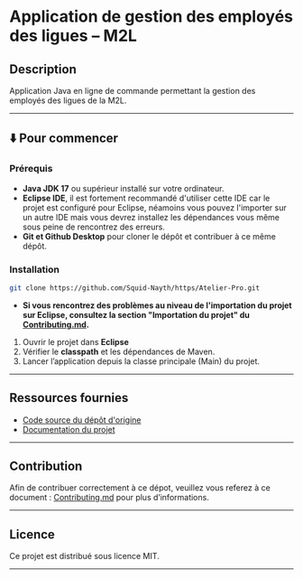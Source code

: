# Application de gestion des employés des ligues – M2L

## Description

Application Java en ligne de commande permettant la gestion des employés des ligues de la M2L.

---

## ⬇️ Pour commencer

### Prérequis

* **Java JDK 17** ou supérieur installé sur votre ordinateur.
* **Eclipse IDE**, il est fortement recommandé d'utiliser cette IDE car le projet est configuré pour Eclipse, néamoins vous pouvez l'importer sur un autre IDE mais vous devrez installez les dépendances vous même sous peine de rencontrez des erreurs.
* **Git et Github Desktop** pour cloner le dépôt et contribuer à ce même dépôt.

### Installation

```bash
git clone https://github.com/Squid-Nayth/https/Atelier-Pro.git
```
* **Si vous rencontrez des problèmes au niveau de l'importation du projet sur Eclipse, consultez la section "Importation du projet" du [Contributing.md](./Contributing.md).**


1. Ouvrir le projet dans **Eclipse**
2. Vérifier le **classpath** et les dépendances de Maven.
3. Lancer l’application depuis la classe principale (Main) du projet.

---

## Ressources fournies

* [Code source du dépôt d'origine](https://github.com/alexandreMesle/personnel)
* [Documentation du projet](https://enseignement.alexandre-mesle.com/PPE/personnel/javadoc/)

---

## Contribution

Afin de contribuer correctement à ce dépot, veuillez vous referez à ce document : [Contributing.md](./Contributing.md) pour plus d’informations.

---

## Licence

Ce projet est distribué sous licence MIT.

---
